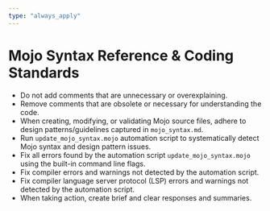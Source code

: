 ```yaml
---
type: "always_apply"
---
```


# Mojo Syntax Reference & Coding Standards
- Do not add comments that are unnecessary or overexplaining.
- Remove comments that are obsolete or necessary for understanding the code.
- When creating, modifying, or validating Mojo source files, adhere to design patterns/guidelines captured in `mojo_syntax.md`.
- Run `update_mojo_syntax.mojo` automation script to systematically detect Mojo syntax and design pattern issues.
- Fix all errors found by the automation script `update_mojo_syntax.mojo` using the built-in command line flags.
- Fix compiler errors and warnings not detected by the automation script.
- Fix compiler language server protocol (LSP) errors and warnings not detected by the automation script.
- When taking action, create brief and clear responses and summaries.